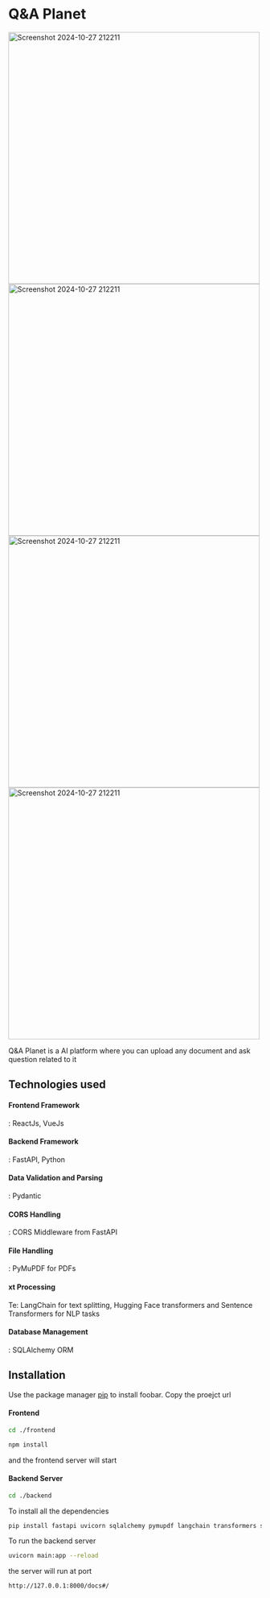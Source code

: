 # Q&A Planet

<img src="https://github.com/user-attachments/assets/949a21cf-6e9e-48d0-bc7c-8873e0e70987" alt="Screenshot 2024-10-27 212211" width="500"/>
<img src="https://github.com/user-attachments/assets/a05ff6ec-ecef-4ee8-8501-62d23f5301f3" alt="Screenshot 2024-10-27 212211" width="500"/>
<img src="https://github.com/user-attachments/assets/34c9f975-7401-409e-9479-eb04caf239c1" alt="Screenshot 2024-10-27 212211" width="500"/>
<img src="https://github.com/user-attachments/assets/3cae8018-02c1-4700-bd3b-acf4918a922a" alt="Screenshot 2024-10-27 212211" width="500"/>

Q&A Planet is a AI platform where you can upload any document and ask question related to it

## Technologies used 

<h4> Frontend Framework</h4>: ReactJs, VueJs
<h4> Backend Framework</h4>: FastAPI, Python
<h4> Data Validation and Parsing</h4>: Pydantic
<h4> CORS Handling</h4>: CORS Middleware from FastAPI
<h4> File Handling</h4>: PyMuPDF for PDFs
<h4> xt Processing</h4>Te: LangChain for text splitting, Hugging Face transformers and Sentence Transformers for NLP tasks
<h4> Database Management</h4>: SQLAlchemy ORM

## Installation

Use the package manager [pip](https://pip.pypa.io/en/stable/) to install foobar.
Copy the proejct url

<h4>Frontend</h4>

```bash
cd ./frontend
```
```bash
npm install
```
and the frontend server will start

<h4>Backend Server</h4>

```bash
cd ./backend
```

To install all the dependencies
```bash
pip install fastapi uvicorn sqlalchemy pymupdf langchain transformers sentence-transformers fastapi[all]
```
To run the backend server 
```bash
uvicorn main:app --reload
```

the server will run at port 
```bash
http://127.0.0.1:8000/docs#/
```





